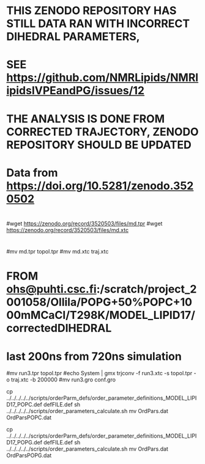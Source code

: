 # THIS ZENODO REPOSITORY HAS STILL DATA RAN WITH INCORRECT DIHEDRAL PARAMETERS,
# SEE https://github.com/NMRLipids/NMRlipidsIVPEandPG/issues/12
# THE ANALYSIS IS DONE FROM CORRECTED TRAJECTORY, ZENODO REPOSITORY SHOULD BE UPDATED
# 
# Data from  https://doi.org/10.5281/zenodo.3520502
#
#wget https://zenodo.org/record/3520503/files/md.tpr
#wget https://zenodo.org/record/3520503/files/md.xtc
#
#mv md.tpr topol.tpr
#mv md.xtc traj.xtc

# FROM ohs@puhti.csc.fi:/scratch/project_2001058/Ollila/POPG+50%POPC+1000mMCaCl/T298K/MODEL_LIPID17/correctedDIHEDRAL
# last 200ns from 720ns simulation
#mv run3.tpr topol.tpr
#echo System | gmx trjconv -f run3.xtc -s topol.tpr -o traj.xtc -b 200000
#mv run3.gro conf.gro

cp  ../../../../../scripts/orderParm_defs/order_parameter_definitions_MODEL_LIPID17_POPC.def defFILE.def
sh ../../../../../scripts/order_parameters_calculate.sh
mv OrdPars.dat OrdParsPOPC.dat

cp  ../../../../../scripts/orderParm_defs/order_parameter_definitions_MODEL_LIPID17_POPG.def defFILE.def
sh ../../../../../scripts/order_parameters_calculate.sh
mv OrdPars.dat OrdParsPOPG.dat
